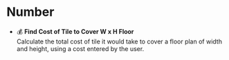 # Number


+ :moneybag: **Find Cost of Tile to Cover W x H Floor**   
	Calculate the total cost of tile it would take to cover a floor plan of width and height, using a cost entered by the user.